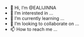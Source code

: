 - 👋 Hi, I’m @EALIJINNA
- 👀 I’m interested in ...
- 🌱 I’m currently learning ...
- 💞️ I’m looking to collaborate on ...
- 📫 How to reach me ...

<!---
EALIJINNA/EALIJINNA is a ✨ special ✨ repository because its `README.md` (this file) appears on your GitHub profile.
You can click the Preview link to take a look at your changes.
--->
